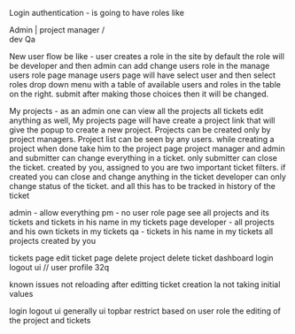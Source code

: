 Login authentication - is going to have roles like

Admin
|
project manager
/ \
dev Qa

New user flow be like - user creates a role in the site by default the role will be developer and then admin can add change users role in the manage users role page
manage users page will have select user and then select roles drop down menu
with a table of available users and roles in the table on the right. submit after making those choices then it will be changed.

My projects - as an admin one can view all the projects all tickets edit anything as well,
My projects page will have create a project link that will give the popup to create a new project.
Projects can be created only by project managers. Project list can be seen by any users.
while creating a project when done take him to the project page
project manager and admin and submitter can change everything in a ticket.
only submitter can close the ticket.
created by you, assigned to you are two important ticket filters.
if created you can close and change anything in the ticket
developer can only change status of the ticket.
and all this has to be tracked in history of the ticket

admin - allow everything
pm - no user role page
see all projects
and its tickets and tickets in his name in my tickets page
developer - all projects and his own tickets in my tickets
qa - tickets in his name in my tickets
all projects
created by you

tickets page
edit ticket page
delete project
delete ticket
dashboard
login logout ui
// user profile
32q

known issues
not reloading after editting ticket
creation la not taking initial values

login logout ui
generally ui
topbar
restrict based on user role the editing of the project and tickets
